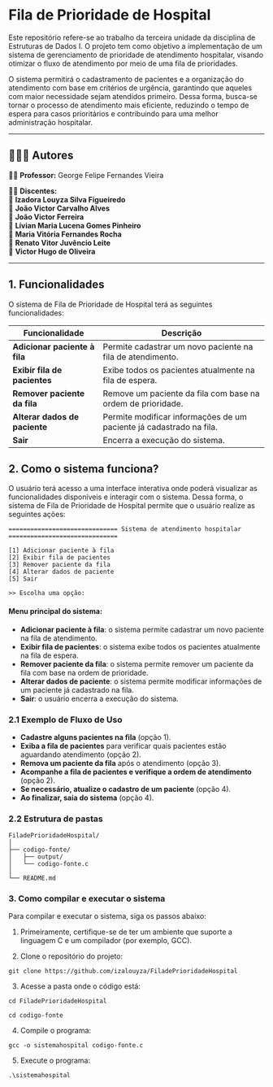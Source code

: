 # Fila de Prioridade de Hospital

Este repositório refere-se ao trabalho da terceira unidade da disciplina de Estruturas de Dados I. O projeto tem como objetivo a implementação de um sistema de gerenciamento de prioridade de atendimento hospitalar, visando otimizar o fluxo de atendimento por meio de uma fila de prioridades.

O sistema permitirá o cadastramento de pacientes e a organização do atendimento com base em critérios de urgência, garantindo que aqueles com maior necessidade sejam atendidos primeiro. Dessa forma, busca-se tornar o processo de atendimento mais eficiente, reduzindo o tempo de espera para casos prioritários e contribuindo para uma melhor administração hospitalar.

---
## 👨‍👧‍👧 Autores

👨‍🏫 **Professor:** George Felipe Fernandes Vieira

👩‍🎓 **Discentes:**  
🔹 **Izadora Louyza Silva Figueiredo**  
🔹 **João Victor Carvalho Alves**  
🔹 **João Victor Ferreira**  
🔹 **Lívian Maria Lucena Gomes Pinheiro**  
🔹 **Maria Vitória Fernandes Rocha**  
🔹 **Renato Vitor Juvêncio Leite**  
🔹 **Victor Hugo de Oliveira**

---

## 1. Funcionalidades

O sistema de Fila de Prioridade de Hospital terá as seguintes funcionalidades:

| Funcionalidade                 | Descrição                                                   |  
|---------------------------------|-------------------------------------------------------------|  
| **Adicionar paciente à fila**   | Permite cadastrar um novo paciente na fila de atendimento. |  
| **Exibir fila de pacientes**    | Exibe todos os pacientes atualmente na fila de espera.     |  
| **Remover paciente da fila**    | Remove um paciente da fila com base na ordem de prioridade.|  
| **Alterar dados de paciente**   | Permite modificar informações de um paciente já cadastrado na fila. |  
| **Sair**                        | Encerra a execução do sistema.   

## 2. Como o sistema funciona?

O usuário terá acesso a uma interface interativa onde poderá visualizar as funcionalidades disponíveis e interagir com o sistema. Dessa forma, o sistema de Fila de Prioridade de Hospital permite que o usuário realize as seguintes ações:

```
============================== Sistema de atendimento hospitalar ==============================

[1] Adicionar paciente à fila
[2] Exibir fila de pacientes
[3] Remover paciente da fila
[4] Alterar dados de paciente
[5] Sair

>> Escolha uma opção:

```
#### Menu principal do sistema:
- **Adicionar paciente à fila**: o sistema permite cadastrar um novo paciente na fila de atendimento.  
- **Exibir fila de pacientes**: o sistema exibe todos os pacientes atualmente na fila de espera.  
- **Remover paciente da fila**: o sistema permite remover um paciente da fila com base na ordem de prioridade.
- **Alterar dados de paciente**: o sistema permite modificar informações de um paciente já cadastrado na fila.
- **Sair**: o usuário encerra a execução do sistema.
  
### 2.1 Exemplo de Fluxo de Uso

- **Cadastre alguns pacientes na fila** (opção 1).  
- **Exiba a fila de pacientes** para verificar quais pacientes estão aguardando atendimento (opção 2).  
-  **Remova um paciente da fila** após o atendimento (opção 3).  
- **Acompanhe a fila de pacientes e verifique a ordem de atendimento** (opção 2).
- **Se necessário, atualize o cadastro de um paciente** (opção 4).
- **Ao finalizar, saia do sistema** (opção 4).

### 2.2 Estrutura de pastas

```
FiladePrioridadeHospital/
│
├── codigo-fonte/
│   ├── output/
│   └── codigo-fonte.c
│
└── README.md

```

### 3. Como compilar e executar o sistema

Para compilar e executar o sistema, siga os passos abaixo:

1. Primeiramente, certifique-se de ter um ambiente que suporte a linguagem C e um compilador (por exemplo, GCC).
   
2. Clone o repositório do projeto:

```
git clone https://github.com/izalouyza/FiladePrioridadeHospital
```

3. Acesse a pasta onde o código está:
   
```
cd FiladePrioridadeHospital
```
```
cd codigo-fonte
```

4. Compile o programa:

```
gcc -o sistemahospital codigo-fonte.c
```

5. Execute o programa:
   
```
.\sistemahospital
```
